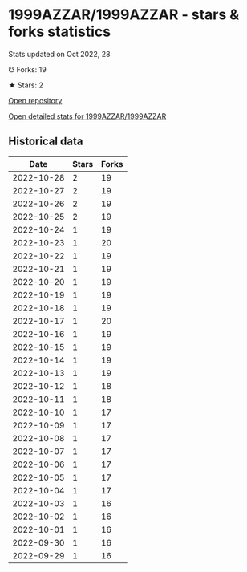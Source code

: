 # 1999AZZAR/1999AZZAR - stars & forks statistics

Stats updated on Oct 2022, 28

☋ Forks: 19

★ Stars: 2

[Open repository](https://github.com/1999AZZAR/1999AZZAR)

[Open detailed stats for 1999AZZAR/1999AZZAR](https://reviewgithub.com/rep/1999AZZAR/1999AZZAR)

## Historical data
| Date | Stars | Forks |
|------|-------|-------|
| 2022-10-28 | 2 | 19 | 
| 2022-10-27 | 2 | 19 | 
| 2022-10-26 | 2 | 19 | 
| 2022-10-25 | 2 | 19 | 
| 2022-10-24 | 1 | 19 | 
| 2022-10-23 | 1 | 20 | 
| 2022-10-22 | 1 | 19 | 
| 2022-10-21 | 1 | 19 | 
| 2022-10-20 | 1 | 19 | 
| 2022-10-19 | 1 | 19 | 
| 2022-10-18 | 1 | 19 | 
| 2022-10-17 | 1 | 20 | 
| 2022-10-16 | 1 | 19 | 
| 2022-10-15 | 1 | 19 | 
| 2022-10-14 | 1 | 19 | 
| 2022-10-13 | 1 | 19 | 
| 2022-10-12 | 1 | 18 | 
| 2022-10-11 | 1 | 18 | 
| 2022-10-10 | 1 | 17 | 
| 2022-10-09 | 1 | 17 | 
| 2022-10-08 | 1 | 17 | 
| 2022-10-07 | 1 | 17 | 
| 2022-10-06 | 1 | 17 | 
| 2022-10-05 | 1 | 17 | 
| 2022-10-04 | 1 | 17 | 
| 2022-10-03 | 1 | 16 | 
| 2022-10-02 | 1 | 16 | 
| 2022-10-01 | 1 | 16 | 
| 2022-09-30 | 1 | 16 | 
| 2022-09-29 | 1 | 16 | 

